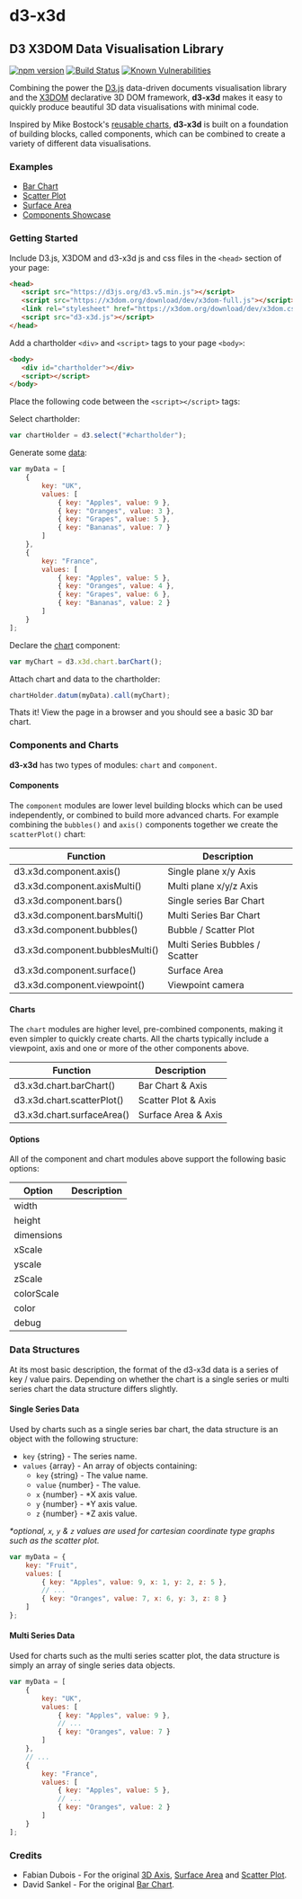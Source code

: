 # d3-x3d
## D3 X3DOM Data Visualisation Library

[![npm version](https://badge.fury.io/js/d3-x3d.svg)](https://badge.fury.io/js/d3-x3d)
[![Build Status](https://travis-ci.org/jamesleesaunders/d3-x3d.svg?branch=master)](https://travis-ci.org/jamesleesaunders/d3-x3d)
[![Known Vulnerabilities](https://snyk.io/test/github/jamesleesaunders/d3-x3d/badge.svg?targetFile=package.json)](https://snyk.io/test/github/jamesleesaunders/d3-x3d?targetFile=package.json)

Combining the power the [D3.js](http://www.d3js.org/) data-driven documents visualisation library and the [X3DOM](https://github.com/x3dom/x3dom) declarative 3D DOM framework, **d3-x3d** makes it easy to quickly produce beautiful 3D data visualisations with minimal code.

Inspired by Mike Bostock's [reusable charts](http://bost.ocks.org/mike/chart/), **d3-x3d** is built on a foundation of building blocks, called components, which can be combined to create a variety of different data visualisations.

### Examples

* [Bar Chart](https://rawgit.com/jamesleesaunders/d3-x3d/master/examples/BarChart.html)
* [Scatter Plot](https://rawgit.com/jamesleesaunders/d3-x3d/master/examples/ScatterPlot.html)
* [Surface Area](https://rawgit.com/jamesleesaunders/d3-x3d/master/examples/SurfaceArea.html)
* [Components Showcase](https://rawgit.com/jamesleesaunders/d3-x3d/master/examples/Components.html)

### Getting Started

Include D3.js, X3DOM and d3-x3d js and css files in the `<head>` section of your page:

```html
<head>
   <script src="https://d3js.org/d3.v5.min.js"></script>   
   <script src="https://x3dom.org/download/dev/x3dom-full.js"></script>
   <link rel="stylesheet" href="https://x3dom.org/download/dev/x3dom.css" />
   <script src="d3-x3d.js"></script>
</head>
```

Add a chartholder `<div>` and `<script>` tags to your page `<body>`:

```html
<body>
   <div id="chartholder"></div>
   <script></script>
</body>
```

Place the following code between the `<script></script>` tags:

Select chartholder:

```javascript
var chartHolder = d3.select("#chartholder");
```

Generate some [data](#data-structure):

```javascript
var myData = [
	{
		key: "UK",
		values: [
			{ key: "Apples", value: 9 },
			{ key: "Oranges", value: 3 },
			{ key: "Grapes", value: 5 },
			{ key: "Bananas", value: 7 }
		]
	},
	{
		key: "France",
		values: [
			{ key: "Apples", value: 5 },
			{ key: "Oranges", value: 4 },
			{ key: "Grapes", value: 6 },
			{ key: "Bananas", value: 2 }
		]
	}
];
```

Declare the [chart](#components-and-charts) component:

```javascript
var myChart = d3.x3d.chart.barChart();
```

Attach chart and data to the chartholder:

```javascript
chartHolder.datum(myData).call(myChart);
```

Thats it! View the page in a browser and you should see a basic 3D bar chart.

### Components and Charts

**d3-x3d** has two types of modules: `chart` and `component`.

#### Components

The `component` modules are lower level building blocks which can be used independently, or combined to build more advanced charts. For example combining the `bubbles()` and `axis()` components together we create the `scatterPlot()` chart:

| Function                        | Description                     |
| ------------------------------- | ------------------------------- |
| d3.x3d.component.axis()         | Single plane x/y Axis           |
| d3.x3d.component.axisMulti()    | Multi plane x/y/z Axis          |
| d3.x3d.component.bars()         | Single series Bar Chart         |
| d3.x3d.component.barsMulti()    | Multi Series Bar Chart          |
| d3.x3d.component.bubbles()      | Bubble / Scatter Plot           |
| d3.x3d.component.bubblesMulti() | Multi Series Bubbles / Scatter  |
| d3.x3d.component.surface()      | Surface Area                    |
| d3.x3d.component.viewpoint()    | Viewpoint camera                |

#### Charts

The `chart` modules are higher level, pre-combined components, making it even simpler to quickly create charts. All the charts typically include a viewpoint, axis and one or more of the other components above.

| Function                        | Description                     |
| ------------------------------- | ------------------------------- |
| d3.x3d.chart.barChart()         | Bar Chart & Axis                |
| d3.x3d.chart.scatterPlot()      | Scatter Plot & Axis             |
| d3.x3d.chart.surfaceArea()      | Surface Area & Axis             |

#### Options

All of the component and chart modules above support the following basic options:

| Option       | Description   |
| ------------ | ------------- |
| width        |               |
| height       |               |
| dimensions   |               |
| xScale       |               |
| yscale       |               |
| zScale       |               |
| colorScale   |               |
| color        |               |
| debug        |               |


### Data Structures

At its most basic description, the format of the d3-x3d data is a series of key / value pairs. Depending on whether the chart is a single series or multi series chart the data structure differs slightly.

#### Single Series Data
Used by charts such as a single series bar chart, the data structure is an object with the following structure:
* `key` {string} - The series name.
* `values` {array} - An array of objects containing:
  * `key` {string} - The value name.
  * `value` {number} - The value.
  * `x` {number} - \*X axis value.
  * `y` {number} - \*Y axis value.
  * `z` {number} - \*Z axis value.
	
_\*optional, `x`, `y` & `z` values are used for cartesian coordinate type graphs such as the scatter plot._

```javascript
var myData = {
	key: "Fruit",
	values: [
		{ key: "Apples", value: 9, x: 1, y: 2, z: 5 },
		// ...
		{ key: "Oranges", value: 7, x: 6, y: 3, z: 8 }
	]
};
```

#### Multi Series Data 
Used for charts such as the multi series scatter plot, the data structure is simply an array of single series data objects.

```javascript
var myData = [
	{
		key: "UK",
		values: [
			{ key: "Apples", value: 9 },
			// ...
			{ key: "Oranges", value: 7 }
		]
	},
	// ...
	{
		key: "France",
		values: [
			{ key: "Apples", value: 5 },
			// ...
			{ key: "Oranges", value: 2 }
		]
	}
];
```

### Credits

* Fabian Dubois - For the original [3D Axis](http://bl.ocks.org/fabid/61cbfe14de686cc25c47/), [Surface Area](https://github.com/fabid/d3-x3dom-shape) and [Scatter Plot](http://bl.ocks.org/fabid/acb5dc4961ffa741b52b).
* David Sankel - For the original [Bar Chart](http://bl.ocks.org/camio/5087116).
